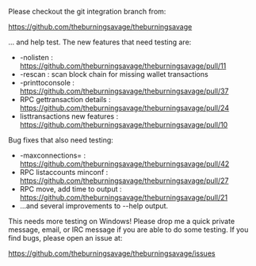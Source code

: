 Please checkout the git integration branch from:

https://github.com/theburningsavage/theburningsavage

... and help test.  The new features that need testing are:

* -nolisten : https://github.com/theburningsavage/theburningsavage/pull/11
* -rescan : scan block chain for missing wallet transactions
* -printtoconsole : https://github.com/theburningsavage/theburningsavage/pull/37
* RPC gettransaction details : https://github.com/theburningsavage/theburningsavage/pull/24
* listtransactions new features : https://github.com/theburningsavage/theburningsavage/pull/10

Bug fixes that also need testing:

* -maxconnections= : https://github.com/theburningsavage/theburningsavage/pull/42
* RPC listaccounts minconf : https://github.com/theburningsavage/theburningsavage/pull/27
* RPC move, add time to output : https://github.com/theburningsavage/theburningsavage/pull/21
* ...and several improvements to --help output.

This needs more testing on Windows!  Please drop me a quick private message, email, or IRC message if you are able to do some testing.  If you find bugs, please open an issue at:

https://github.com/theburningsavage/theburningsavage/issues
